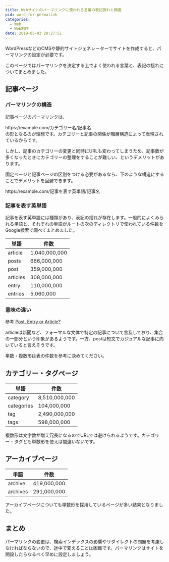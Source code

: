 ```yaml
---
title: Webサイトのパーマリンクに使われる言葉の表記揺れと頻度
pid: word-for-permalink
categories:
  - Web
  - Web制作
date: 2019-05-03 20:27:51
---
```


WordPressなどのCMSや静的サイトジェネレーターでサイトを作成すると、パーマリンクの設定が必要です。

このページではパーマリンクを決定する上でよく使われる言葉と、表記の揺れについてまとめました。


## 記事ページ

### パーマリンクの構造

記事ページのパーマリンクは、
<div class="gray-box">https&#58;//example.com/カテゴリー名/記事名</div>
の形となるのが理想です。カテゴリーと記事の関係が階層構造によって表現されているからです。

しかし、記事のカテゴリーの変更と同時にURLも変わってしまうため、記事数が多くなったときにカテゴリーの整理をすることが難しい、というデメリットがあります。

固定ページと記事ベージの区別をつける必要があるなら、下のような構造にすることでデメリットを回避できます。

<div class="gray-box">https&#58;//example.com/記事を表す英単語/記事名</div>

### 記事を表す英単語

記事を表す英単語には種類があり、表記の揺れが存在します。一般的によくみられる単語と、それぞれの単語がルートの次のディレクトリで使われている件数をGoogle検索で調べてまとめました。

|単語    | 件数          |
|--------|--------------|
|article |1,040,000,000 |
|posts   |666,000,000   |
|post    |359,000,000   |
|articles|308,000,000   |
|entry   |110,000,000   |
|entries |5,060,000     |


### 意味の違い

参考
[Post, Entry or Article?](https://www.dailywritingtips.com/post-entry-or-article/)

articleは新聞など、フォーマルな文体で特定の記事について言及しており、集合の一部分という印象があるようです。一方、postは短文でカジュアルな記事に向いていると言えそうです。

単数・複数形は表の件数を参考に決めてください。


## カテゴリー・タグページ

|単語      | 件数         |
|----------|-------------|
|category  |8,510,000,000|
|categories|104,000,000  |
|tag       |2,490,000,000|
|tags      | 598,000,000 |

複数形は文字数が増え冗長になるのでURLでは避けられるようです。カテゴリー・タグとも単数形を使えば間違いないです。


## アーカイブページ

|単語      | 件数         |
|----------|-------------|
|archive  |419,000,000   |
|archives |291,000,000   |

アーカイブページについても単数形を採用しているページが多い結果となりました。

## まとめ

パーマリンクの変更は、検索インデックスの影響やリダイレクトの問題を考慮しなければならないので、途中で変えることは困難です。パーマリンクはサイトを開設したらなるべく早めに設定しましょう。

